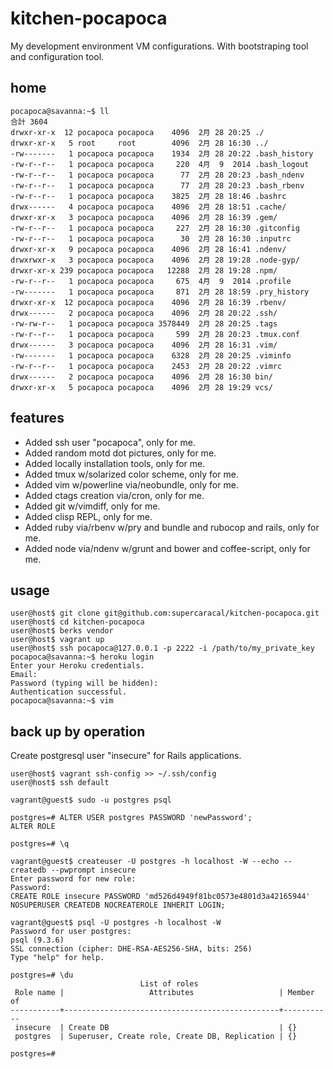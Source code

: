 # kitchen-pocapoca
My development environment VM configurations. With bootstraping tool and configuration tool.

## home

    pocapoca@savanna:~$ ll
    合計 3604
    drwxr-xr-x  12 pocapoca pocapoca    4096  2月 28 20:25 ./
    drwxr-xr-x   5 root     root        4096  2月 28 16:30 ../
    -rw-------   1 pocapoca pocapoca    1934  2月 28 20:22 .bash_history
    -rw-r--r--   1 pocapoca pocapoca     220  4月  9  2014 .bash_logout
    -rw-r--r--   1 pocapoca pocapoca      77  2月 28 20:23 .bash_ndenv
    -rw-r--r--   1 pocapoca pocapoca      77  2月 28 20:23 .bash_rbenv
    -rw-r--r--   1 pocapoca pocapoca    3825  2月 28 18:46 .bashrc
    drwx------   4 pocapoca pocapoca    4096  2月 28 18:51 .cache/
    drwxr-xr-x   3 pocapoca pocapoca    4096  2月 28 16:39 .gem/
    -rw-r--r--   1 pocapoca pocapoca     227  2月 28 16:30 .gitconfig
    -rw-r--r--   1 pocapoca pocapoca      30  2月 28 16:30 .inputrc
    drwxr-xr-x   9 pocapoca pocapoca    4096  2月 28 16:41 .ndenv/
    drwxrwxr-x   3 pocapoca pocapoca    4096  2月 28 19:28 .node-gyp/
    drwxr-xr-x 239 pocapoca pocapoca   12288  2月 28 19:28 .npm/
    -rw-r--r--   1 pocapoca pocapoca     675  4月  9  2014 .profile
    -rw-------   1 pocapoca pocapoca     871  2月 28 18:59 .pry_history
    drwxr-xr-x  12 pocapoca pocapoca    4096  2月 28 16:39 .rbenv/
    drwx------   2 pocapoca pocapoca    4096  2月 28 20:22 .ssh/
    -rw-rw-r--   1 pocapoca pocapoca 3578449  2月 28 20:25 .tags
    -rw-r--r--   1 pocapoca pocapoca     599  2月 28 20:23 .tmux.conf
    drwx------   3 pocapoca pocapoca    4096  2月 28 16:31 .vim/
    -rw-------   1 pocapoca pocapoca    6328  2月 28 20:25 .viminfo
    -rw-r--r--   1 pocapoca pocapoca    2453  2月 28 20:22 .vimrc
    drwx------   2 pocapoca pocapoca    4096  2月 28 16:30 bin/
    drwxr-xr-x   5 pocapoca pocapoca    4096  2月 28 19:29 vcs/

## features

* Added ssh user "pocapoca", only for me.
* Added random motd dot pictures, only for me.
* Added locally installation tools, only for me.
* Added tmux w/solarized color scheme, only for me.
* Added vim w/powerline via/neobundle, only for me.
* Added ctags creation via/cron, only for me.
* Added git w/vimdiff, only for me.
* Added clisp REPL, only for me.
* Added ruby via/rbenv w/pry and bundle and rubocop and rails, only for me.
* Added node via/ndenv w/grunt and bower and coffee-script, only for me.

## usage

    user@host$ git clone git@github.com:supercaracal/kitchen-pocapoca.git
    user@host$ cd kitchen-pocapoca
    user@host$ berks vendor
    user@host$ vagrant up
    user@host$ ssh pocapoca@127.0.0.1 -p 2222 -i /path/to/my_private_key
    pocapoca@savanna:~$ heroku login
    Enter your Heroku credentials.
    Email: 
    Password (typing will be hidden):
    Authentication successful.
    pocapoca@savanna:~$ vim

## back up by operation

Create postgresql user "insecure" for Rails applications.

    user@host$ vagrant ssh-config >> ~/.ssh/config
    user@host$ ssh default

    vagrant@guest$ sudo -u postgres psql

    postgres=# ALTER USER postgres PASSWORD 'newPassword';
    ALTER ROLE

    postgres=# \q

    vagrant@guest$ createuser -U postgres -h localhost -W --echo --createdb --pwprompt insecure
    Enter password for new role:
    Password:
    CREATE ROLE insecure PASSWORD 'md526d4949f81bc0573e4801d3a42165944' NOSUPERUSER CREATEDB NOCREATEROLE INHERIT LOGIN;

    vagrant@guest$ psql -U postgres -h localhost -W
    Password for user postgres:
    psql (9.3.6)
    SSL connection (cipher: DHE-RSA-AES256-SHA, bits: 256)
    Type "help" for help.

    postgres=# \du
                                 List of roles
     Role name |                   Attributes                   | Member of
    -----------+------------------------------------------------+-----------
     insecure  | Create DB                                      | {}
     postgres  | Superuser, Create role, Create DB, Replication | {}
    
    postgres=#
